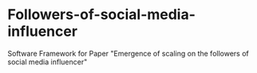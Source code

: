 # Followers-of-social-media-influencer
Software Framework for Paper "Emergence of scaling on the followers of social media influencer"
